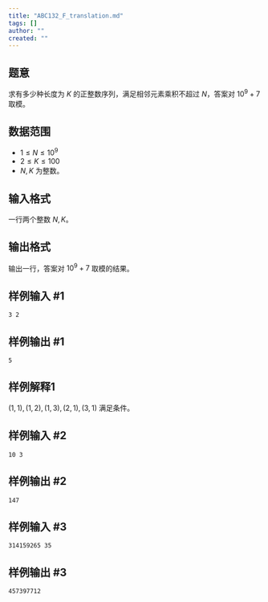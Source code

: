 ```yaml
---
title: "ABC132_F_translation.md"
tags: []
author: ""
created: ""
---
```


## 题意

求有多少种长度为 $K$ 的正整数序列，满足相邻元素乘积不超过 $N$，答案对 $10^9+7$ 取模。


## 数据范围

- $1\le N\le 10^9$
- $2\le K\le100$
- $N,K$ 为整数。

## 输入格式

一行两个整数 $N,K$。

## 输出格式

输出一行，答案对 $10^9+7$ 取模的结果。

## 样例输入 #1
```
3 2
```

## 样例输出 #1
```
5
```

## 样例解释1

$(1,1),(1,2),(1,3),(2,1),(3,1)$ 满足条件。

## 样例输入 #2

```
10 3
```

## 样例输出 #2

```
147
```

## 样例输入 #3

```
314159265 35
```

## 样例输出 #3

```
457397712
```

